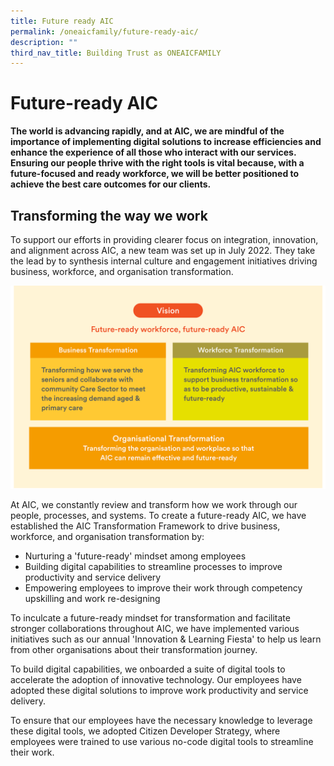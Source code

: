 ```yaml
---
title: Future ready AIC
permalink: /oneaicfamily/future-ready-aic/
description: ""
third_nav_title: Building Trust as ONEAICFAMILY
---
```

# Future-ready AIC
**The world is advancing rapidly, and at AIC, we are mindful of the importance of implementing digital solutions to increase efficiencies and enhance the experience of all those who interact with our services. Ensuring our people thrive with the right tools is vital because, with a future-focused and ready workforce, we will be better positioned to achieve the best care outcomes for our clients.**

## Transforming the way we work
To support our efforts in providing clearer focus on integration, innovation, and alignment across AIC, a new team was set up in July 2022. They take the lead by to synthesis internal culture and engagement initiatives driving business, workforce, and organisation transformation.

![](/images/vision-future-ready-workforce1.png)

At AIC, we constantly review and transform how we work through our people, processes, and systems. To create a future-ready AIC, we have established the AIC Transformation Framework to drive business, workforce, and organisation transformation by:

* Nurturing a 'future-ready' mindset among employees
* Building digital capabilities to streamline processes to improve productivity and service delivery
* Empowering employees to improve their work through competency upskilling and work re-designing

To inculcate a future-ready mindset for transformation and facilitate stronger collaborations throughout AIC, we have implemented various initiatives such as our annual 'Innovation & Learning Fiesta' to help us learn from other organisations about their transformation journey.

To build digital capabilities, we onboarded a suite of digital tools to accelerate the adoption of innovative technology. Our employees have adopted these digital solutions to improve work productivity and service delivery.

To ensure that our employees have the necessary knowledge to leverage these digital tools, we adopted Citizen Developer Strategy, where employees were trained to use various no-code digital tools to streamline their work.